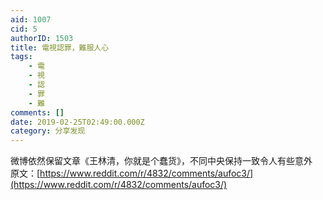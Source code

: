 ```yaml
---
aid: 1007
cid: 5
authorID: 1503
title: 電視認罪，難服人心
tags:
    - 電
    - 視
    - 認
    - 罪
    - 難
comments: []
date: 2019-02-25T02:49:00.000Z
category: 分享发现
---
```


微博依然保留文章《王林清，你就是个蠢货》，不同中央保持一致令人有些意外  
原文：[https://www.reddit.com/r/4832/comments/aufoc3/](https://www.reddit.com/r/4832/comments/aufoc3/)
